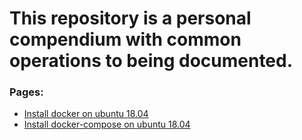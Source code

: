 # This repository is a personal compendium with common operations to being documented.

### Pages:
* [Install docker on ubuntu 18.04](docker-ubuntu-server-18.04/index.md)
* [Install docker-compose on ubuntu 18.04](docker-compose-ubuntu-18.04/index.md)
